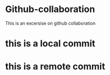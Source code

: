 # Github-collaboration
This is an excersise on github collaboration 

# this is a local commit 
# this is a remote commit  
